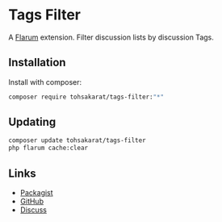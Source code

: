 # Tags Filter

A [Flarum](http://flarum.org) extension. Filter discussion lists by discussion Tags.

## Installation

Install with composer:

```sh
composer require tohsakarat/tags-filter:"*"
```

## Updating

```sh
composer update tohsakarat/tags-filter
php flarum cache:clear
```

## Links

- [Packagist](https://packagist.org/packages/blomstra/user-filter)
- [GitHub](https://github.com/blomstra/flarum-ext-user-filter)
- [Discuss](https://discuss.flarum.org/d/30153)
